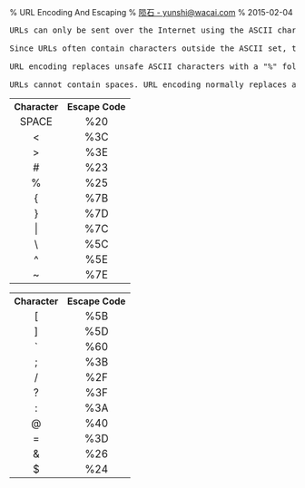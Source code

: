 % URL Encoding And Escaping
% [陨石 - yunshi@wacai.com](mailto:yunshi@wacai.com)
% 2015-02-04 

<pre>
URLs can only be sent over the Internet using the ASCII character-set.

Since URLs often contain characters outside the ASCII set, the URL has to be converted into a valid ASCII format.

URL encoding replaces unsafe ASCII characters with a "%" followed by two hexadecimal digits.

URLs cannot contain spaces. URL encoding normally replaces a space with a plus (+) sign or with %20.
</pre>

  <table class="data">
   <tbody><tr>
    <th class="data">
     Character
    </th>
    <th class="data">
     Escape Code
    </th>
   </tr>
   <tr>
    <td class="data" align="center">
     <font size="+1">SPACE</font> 
    </td>
    <td class="data" align="center">
     <font size="+1">%20</font>
    </td>
   </tr>
   <tr>
    <td class="data" align="center">
     <font size="+1">&lt;</font> 
    </td>
    <td class="data" align="center">
     <font size="+1">%3C</font>
    </td>
   </tr>
   <tr>
    <td class="data" align="center">
     <font size="+1">&gt;</font> 
    </td>
    <td class="data" align="center">
     <font size="+1">%3E</font>
    </td>
   </tr>
   <tr>
    <td class="data" align="center">
     <font size="+1">#</font> 
    </td>
    <td class="data" align="center">
     <font size="+1">%23</font>
    </td>
   </tr>
   <tr>
    <td class="data" align="center">
     <font size="+1">%</font> 
    </td>
    <td class="data" align="center">
     <font size="+1">%25</font>
    </td>
   </tr>
   <tr>
    <td class="data" align="center">
     <font size="+1">{</font> 
    </td>
    <td class="data" align="center">
     <font size="+1">%7B</font>
    </td>
   </tr>
   <tr>
    <td class="data" align="center">
     <font size="+1">}</font> 
    </td>
    <td class="data" align="center">
     <font size="+1">%7D</font>
    </td>
   </tr>
   <tr>
    <td class="data" align="center">
     <font size="+1">|</font> 
    </td>
    <td class="data" align="center">
     <font size="+1">%7C</font>
    </td>
   </tr>
   <tr>
    <td class="data" align="center">
     <font size="+1">\</font> 
    </td>
    <td class="data" align="center">
     <font size="+1">%5C</font>
    </td>
   </tr>
   <tr>
    <td class="data" align="center">
     <font size="+1">^</font> 
    </td>
    <td class="data" align="center">
     <font size="+1">%5E</font>
    </td>
   </tr>
   <tr>
    <td class="data" align="center">
     <font size="+1">~</font> 
    </td>
    <td class="data" align="center">
     <font size="+1">%7E</font>
    </td>
   </tr>
   </tbody></table>
  </td>
  <td class="frame" align="left">
  <table class="data">
   <tbody><tr>
    <th class="data">
     Character
    </th>
    <th class="data">
     Escape Code
    </th>
   </tr>
   <tr>
    <td class="data" align="center">
     <font size="+1">[</font> 
    </td>
    <td class="data" align="center">
     <font size="+1">%5B</font>
    </td>
   </tr>
   <tr>
    <td class="data" align="center">
     <font size="+1">]</font> 
    </td>
    <td class="data" align="center">
     <font size="+1">%5D</font>
    </td>
   </tr>
   <tr>
    <td class="data" align="center">
     <font size="+1">`</font> 
    </td>
    <td class="data" align="center">
     <font size="+1">%60</font>
    </td>
   </tr>
   <tr>
    <td class="data" align="center">
     <font size="+1">;</font> 
    </td>
    <td class="data" align="center">
     <font size="+1">%3B</font>
    </td>
   </tr>
   <tr>
    <td class="data" align="center">
     <font size="+1">/</font> 
    </td>
    <td class="data" align="center">
     <font size="+1">%2F</font>
    </td>
   </tr>
   <tr>
    <td class="data" align="center">
     <font size="+1">?</font> 
    </td>
    <td class="data" align="center">
     <font size="+1">%3F</font>
    </td>
   </tr>
   <tr>
    <td class="data" align="center">
     <font size="+1">:</font> 
    </td>
    <td class="data" align="center">
     <font size="+1">%3A</font>
    </td>
   </tr>
   <tr>
    <td class="data" align="center">
     <font size="+1">@</font> 
    </td>
    <td class="data" align="center">
     <font size="+1">%40</font>
    </td>
   </tr>
   <tr>
    <td class="data" align="center">
     <font size="+1">=</font> 
    </td>
    <td class="data" align="center">
     <font size="+1">%3D</font>
    </td>
   </tr>
   <tr>
    <td class="data" align="center">
     <font size="+1">&amp;</font> 
    </td>
    <td class="data" align="center">
     <font size="+1">%26</font>
    </td>
   </tr>
   <tr>
    <td class="data" align="center">
     <font size="+1">$</font> 
    </td>
    <td class="data" align="center">
     <font size="+1">%24</font>
    </td>
   </tr>
  </tbody></table>
